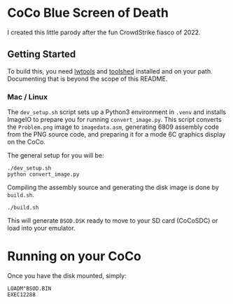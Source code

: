 # CoCo Blue Screen of Death

I created this little parody after the fun CrowdStrike fiasco of 2022.

## Getting Started

To build this, you need [lwtools](http://www.lwtools.ca/) and
[toolshed](https://toolshed.sourceforge.net/ToolShed.html) installed and on your path. Documenting
that is beyond the scope of this README.

### Mac / Linux

The `dev_setup.sh` script sets up a Python3 environment in `.venv` and installs ImageIO to prepare
you for running `convert_image.py`. This script converts the `Problem.png` image to
`imagedata.asm`, generating 6809 assembly code from the PNG source code, and preparing it for a
mode 6C graphics display on the CoCo.

The general setup for you will be:

```
./dev_setup.sh
python convert_image.py
```

Compiling the assembly source and generating the disk image is done by `build.sh`.

```
./build.sh
```

This will generate `BSOD.DSK` ready to move to your SD card (CoCoSDC) or load into your emulator. 

# Running on your CoCo

Once you have the disk mounted, simply:

```
LOADM"BSOD.BIN
EXEC12288
```


